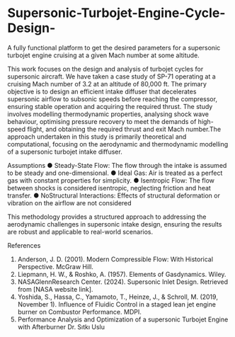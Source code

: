 # Supersonic-Turbojet-Engine-Cycle-Design-
A fully functional platform to get the desired parameters for a supersonic turbojet engine cruising at a given Mach number at some altitude.

 This work focuses on the design and analysis of turbojet cycles for supersonic aircraft. We have taken a
 case study of SP-71 operating at a cruising Mach number of 3.2 at an altitude of 80,000 ft. The primary
 objective is to design an efficient intake diffuser that decelerates supersonic airflow to subsonic speeds
 before reaching the compressor, ensuring stable operation and acquiring the required thrust. The study
 involves modelling thermodynamic properties, analysing shock wave behaviour, optimising pressure
 recovery to meet the demands of high-speed flight, and obtaining the required thrust and exit Mach
 number.The approach undertaken in this study is primarily theoretical and computational, focusing on the
 aerodynamic and thermodynamic modelling of a supersonic turbojet intake diffuser.

  Assumptions
 ● Steady-State Flow: The flow through the intake is assumed to be steady and one-dimensional.
 ● Ideal Gas: Air is treated as a perfect gas with constant properties for simplicity.
 ● Isentropic Flow: The flow between shocks is considered isentropic, neglecting friction and heat
 transfer.
 ● NoStructural Interactions: Effects of structural deformation or vibration on the airflow are not
 considered

 This methodology provides a structured approach to addressing the aerodynamic challenges in
 supersonic intake design, ensuring the results are robust and applicable to real-world scenarios.

  References
 1. Anderson, J. D. (2001). Modern Compressible Flow: With Historical Perspective. McGraw Hill.
 2. Liepmann, H. W., & Roshko, A. (1957). Elements of Gasdynamics. Wiley.
 3. NASAGlennResearch Center. (2024). Supersonic Inlet Design. Retrieved from [NASA website
 link].
 4. Yoshida, S., Hassa, C., Yamamoto, T., Heinze, J., & Schroll, M. (2019, November 1). Influence of
 Fluidic Control in a staged lean jet engine burner on Combustor Performance. MDPI.
 5. Performance Analysis and Optimization of a supersonic Turbojet Engine with Afterburner Dr.
 Sıtkı Uslu
